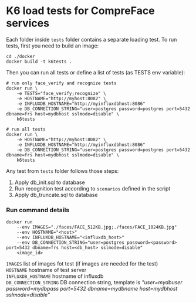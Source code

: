 # K6 load tests for CompreFace services  
Each folder inside `tests` folder contains a separate loading test.
To run tests, first you need to build an image:
```
cd ./docker
docker build -t k6tests .
```

Then you can run all tests or define a list of tests (as TESTS env variable):
```
# run only face_verify and recognize tests
docker run \
    -e TESTS="face_verify;recognize" \ 
    -e HOSTNAME="http://myhost:8082" \
    -e INFLUXDB_HOSTNAME="http://myinfluxdbhost:8086"
    -e DB_CONNECTION_STRING="user=postgres password=postgres port=5432 dbname=frs host=mydbhost sslmode=disable" \
    k6tests
```
```
# run all tests
docker run \ 
    -e HOSTNAME="http://myhost:8082" \
    -e INFLUXDB_HOSTNAME="http://myinfluxdbhost:8086"
    -e DB_CONNECTION_STRING="user=postgres password=postgres port=5432 dbname=frs host=mydbhost sslmode=disable" \
    k6tests
```

Any test from `tests` folder follows those steps:
1. Apply db_init.sql to database
2. Run recognition test according to `scenarios` defined in the script
3. Apply db_truncate.sql to database


### Run command details
```
docker run 
    --env IMAGES="./faces/FACE_512KB.jpg;./faces/FACE_1024KB.jpg"
    --env HOSTNAME="<host>"
    --env INFLUXDB_HOSTNAME="<influxdb_host>"
    --env DB_CONNECTION_STRING="user=postgres password=<password> port=5432 dbname=frs host=<db_host> sslmode=disable" 
    <image_id>
``` 
`IMAGES` list of images fot test (if images are needed for the test)   
`HOSTNAME` hostname of test server  
`INFLUXDB_HOSTNAME` hostname of influxdb  
`DB_CONNECTION_STRING` DB connection string, template is *"user=mydbuser password=mydbpass port=5432 dbname=mydbname host=mydbhost sslmode=disable"*
